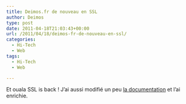 ```yaml
---
title: Deimos.fr de nouveau en SSL
author: Deimos
type: post
date: 2011-04-18T21:03:43+00:00
url: /2011/04/18/deimos-fr-de-nouveau-en-ssl/
categories:
  - Hi-Tech
  - Web
tags:
  - Hi-Tech
  - Web

---
```


Et ouala SSL is back ! J’ai aussi modifié un peu [la documentation][1] et l’ai enrichie.

 [1]: http://wiki.deimos.fr/G%C3%A9rer_des_certificats_sign%C3%A9s_par_une_autorit%C3%A9_de_certification#G.C3.A9n.C3.A9ration_des_certificats "Doc SSL"
